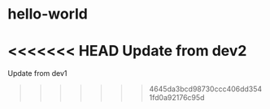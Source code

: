 # hello-world

<<<<<<< HEAD
Update from dev2
=======
Update from dev1
>>>>>>> 4645da3bcd98730ccc406dd3541fd0a92176c95d
